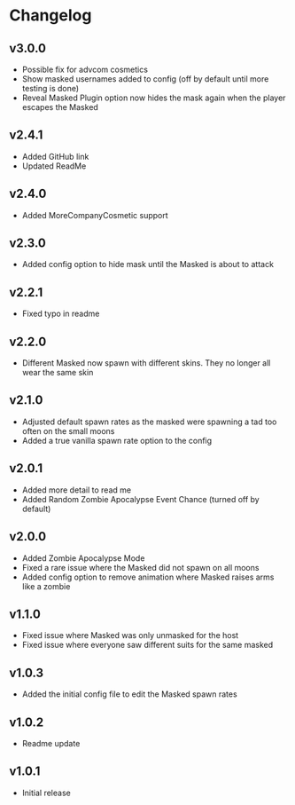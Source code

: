 # Changelog
## v3.0.0
- Possible fix for advcom cosmetics
- Show masked usernames added to config (off by default until more testing is done)
- Reveal Masked Plugin option now hides the mask again when the player escapes the Masked

## v2.4.1
- Added GitHub link
- Updated ReadMe

## v2.4.0 
- Added MoreCompanyCosmetic support

## v2.3.0
- Added config option to hide mask until the Masked is about to attack
## v2.2.1
- Fixed typo in readme

## v2.2.0
- Different Masked now spawn with different skins. They no longer all wear the same skin

## v2.1.0
- Adjusted default spawn rates as the masked were spawning a tad too often on the small moons
- Added a true vanilla spawn rate option to the config

## v2.0.1
- Added more detail to read me
- Added Random Zombie Apocalypse Event Chance (turned off by default)

## v2.0.0
- Added Zombie Apocalypse Mode
- Fixed a rare issue where the Masked did not spawn on all moons
- Added config option to remove animation where Masked raises arms like a zombie

## v1.1.0
- Fixed issue where Masked was only unmasked for the host
- Fixed issue where everyone saw different suits for the same masked

## v1.0.3
- Added the initial config file to edit the Masked spawn rates

## v1.0.2
- Readme update

## v1.0.1
- Initial release